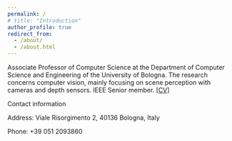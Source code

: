 ```yaml
---
permalink: /
# title: "Introduction"
author_profile: true
redirect_from: 
  - /about/
  - /about.html
---
```


Associate Professor of Computer Science at the Department of Computer Science and Engineering of the University of Bologna. The research concerns computer vision, mainly focusing on scene perception with cameras and depth sensors. IEEE Senior member. 
[[CV](/files/CV_ENG.pdf)]






Contact information

Address: Viale Risorgimento 2, 40136 Bologna, Italy

Phone: +39 051 2093860 
